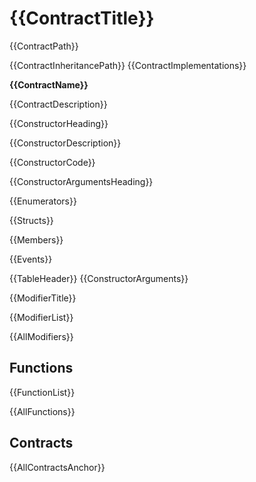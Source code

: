 # {{ContractTitle}}

{{ContractPath}}

{{ContractInheritancePath}}
{{ContractImplementations}}



**{{ContractName}}**


{{ContractDescription}}


{{ConstructorHeading}}


{{ConstructorDescription}}


{{ConstructorCode}}


{{ConstructorArgumentsHeading}}


{{Enumerators}}


{{Structs}}


{{Members}}

{{Events}}

{{TableHeader}}
{{ConstructorArguments}}




{{ModifierTitle}}


{{ModifierList}}


{{AllModifiers}}


## Functions

{{FunctionList}}


{{AllFunctions}}


## Contracts


{{AllContractsAnchor}}
